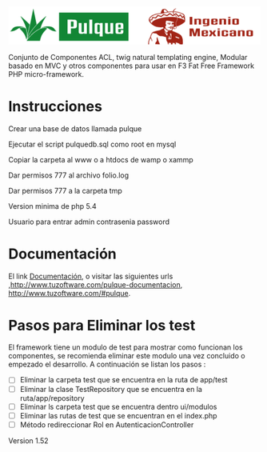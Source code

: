 [![Pulque](ui/img/maguey.png)](http://www.tuzoftware.com/)

Conjunto de Componentes ACL, twig natural templating engine, Modular basado en MVC y otros componentes para usar 
en F3 Fat Free Framework PHP micro-framework.

# Instrucciones

Crear una base de datos llamada pulque

Ejecutar el script pulquedb.sql como root en mysql

Copiar la carpeta al www o a htdocs de wamp o xammp

Dar permisos 777 al archivo folio.log 

Dar permisos 777 a la carpeta tmp

Version minima de php 5.4

Usuario para entrar admin contrasenia password

# Documentaci&oacute;n

El link
<a href="http://www.tuzoftware.com/pulque-documentacion">Documentaci&oacute;n</a>,
o visitar las siguientes urls ,http://www.tuzoftware.com/pulque-documentacion, 
http://www.tuzoftware.com/#pulque.

# Pasos para Eliminar los test

El framework tiene un modulo de test para mostrar como funcionan los componentes,
se recomienda eliminar este modulo una vez concluido o empezado el desarrollo.
A continuación se listan los pasos :

- [ ] Eliminar la carpeta test que se encuentra en la ruta de app/test
- [ ] Eliminar la clase TestRepository que se encuentra en la ruta/app/repository
- [ ] Eliminar ls carpeta test que se encuentra dentro ui/modulos
- [ ] Eliminar las rutas de test que se encuentran en el index.php
- [ ] Método redireccionar Rol en AutenticacionController

Version 1.52